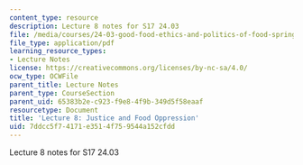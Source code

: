 ```yaml
---
content_type: resource
description: Lecture 8 notes for S17 24.03
file: /media/courses/24-03-good-food-ethics-and-politics-of-food-spring-2017/7ddcc5f74171e3514f759544a152cfdd_MIT24_03S17_lec08.pdf
file_type: application/pdf
learning_resource_types:
- Lecture Notes
license: https://creativecommons.org/licenses/by-nc-sa/4.0/
ocw_type: OCWFile
parent_title: Lecture Notes
parent_type: CourseSection
parent_uid: 65383b2e-c923-f9e8-4f9b-349d5f58eaaf
resourcetype: Document
title: 'Lecture 8: Justice and Food Oppression'
uid: 7ddcc5f7-4171-e351-4f75-9544a152cfdd
---
```

Lecture 8 notes for S17 24.03
